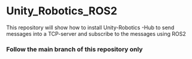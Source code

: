 # Unity_Robotics_ROS2
This repository will show how to install Unity-Robotics -Hub to send messages into a TCP-server and subscribe to the messages using ROS2
### Follow the main branch of this repository only
